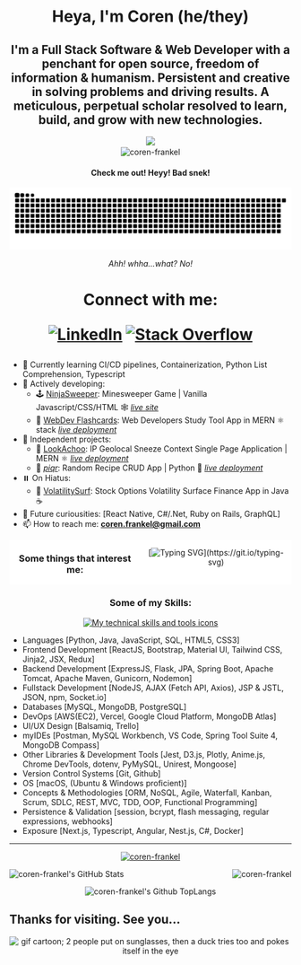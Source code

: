 <h1 align=center>Heya, I'm Coren (he/they)</h1>

<h2 align=center>I'm a Full Stack Software & Web Developer with a penchant for open source, freedom of information & humanism. Persistent and creative in solving problems and driving results. A meticulous, perpetual scholar resolved to learn, build, and grow with new technologies.</h2>
<div align="center"><img src="https://i.giphy.com/media/GsiBgbwZAsWsg/giphy.webp" rel="sesame street yippers computer download gif"><br/>
<img src="https://komarev.com/ghpvc/?username=coren-frankel&label=Profile%20views&color=0e75b6&style=plastic" alt="coren-frankel" />
</div>

<div align=center>
<h4>Check me out! Heyy! Bad snek!</h4>

![Snake animation](https://github.com/coren-frankel/coren-frankel/blob/output/github-contribution-grid-snake.svg)


<em>Ahh! whha...what? No!</em>
</div>
<h1 align=center>Connect with me:
  
[![LinkedIn](https://img.shields.io/badge/linkedin-%230077B5.svg?style=plastic&logo=linkedin&logoColor=white)](https://linkedin.com/in/coren-frankel)
[![Stack Overflow](https://img.shields.io/badge/-stackoverflow-FE7A16?style=plastic&logo=stack-overflow&logoColor=black)](https://stackoverflow.com/users/19356052/unclebabykern?tab=profile)
  
</h1>

- 💭 Currently learning CI/CD pipelines, Containerization, Python List Comprehension, Typescript
- 🦫 Actively developing:
  + 🕹️ <a href="https://github.com/coren-frankel/NinjaSweeper">NinjaSweeper</a>: Minesweeper Game | Vanilla Javascript/CSS/HTML 🕸️ <a href="https://coren-frankel.github.io/NinjaSweeper/">*live site*</a> 
  + 📝 <a href="https://github.com/m-smith15/webdev_flashcards">WebDev Flashcards</a>: Web Developers Study Tool App in MERN ⚛️ stack <a href="https://webdev-flashcards.vercel.app/">*live deployment*</a>
- 🔫 Independent projects: 
  + 🤧 <a href="https://github.com/coren-frankel/LookAchoo">LookAchoo</a>: IP Geolocal Sneeze Context Single Page Application | MERN ⚛️ <a href="https://look-achoo.vercel.app">*live deployment*</a>
  + 🍳 <a href="https://github.com/coren-frankel/meal_picker">*piqr*</a>: Random Recipe CRUD App | Python 🐍 <a href="http://3.101.63.102/">*live deployment*</a>
- ⏸️ On Hiatus:
  + 🌊 <a href="https://github.com/coren-frankel/VolatilitySurf">VolatilitySurf</a>: Stock Options Volatility Surface Finance App in Java ☕  
- 🔮 Future curiousities: [React Native, C#/.Net, Ruby on Rails, GraphQL]
- 📫 How to reach me: **coren.frankel@gmail.com**
<div align=center style="display: flex; background-color: white;">
<h3>Some things that interest me:</h3>

[![Typing SVG](https://readme-typing-svg.demolab.com/?&pause=400&color=F70000&width=600&align=center&lines=Horror,+Sci-Fi,+Fantasy,+Satire,+Drama;Existentialism,+Absurdism,+Humanism,+Nihilis;All+work+and+no+play+makes+Jack+a+dull+boy...;Survival-Horror,+RPGs,+Puzzle/Story-Driven+Games;Prog-Metal,+Lo-Fi+Hip+Hop,+Pop-Punk,+Indie+et+al.)](https://git.io/typing-svg)
</div>
<h3 align="center">Some of my Skills:</h3>
<p align=center>
  <a href="https://skillicons.dev">
    <img src="https://skillicons.dev/icons?i=html,css,js,py,java,git,vscode,eclipse,jest,regex,vim,nginx,bootstrap,materialui,tailwind,postgres,mysql,mongodb,spring,maven,flask,hibernate,d3,jquery,nodejs,react,redux,express,nextjs,vercel,aws,gcp,babel,docker,codepen,replit&perline=12" alt="My technical skills and tools icons">
  </a>
</p>

<ul>
<li>Languages [Python, Java, JavaScript, SQL, HTML5, CSS3]</li>
<li>Frontend Development [ReactJS, Bootstrap, Material UI, Tailwind CSS, Jinja2, JSX, Redux]</li>
<li>Backend Development [ExpressJS, Flask, JPA, Spring Boot, Apache Tomcat, Apache Maven, Gunicorn, Nodemon]</li>
<li>Fullstack Development [NodeJS, AJAX (Fetch API, Axios), JSP & JSTL, JSON, npm, Socket.io]
<li>Databases [MySQL, MongoDB, PostgreSQL]</li>
<li>DevOps [AWS(EC2), Vercel, Google Cloud Platform, MongoDB Atlas]</li>
<li>UI/UX Design [Balsamiq, Trello]</li>
<li>myIDEs [Postman, MySQL Workbench, VS Code, Spring Tool Suite 4, MongoDB Compass]</li>
<li>Other Libraries & Development Tools [Jest, D3.js, Plotly, Anime.js, Chrome DevTools, dotenv, PyMySQL, Unirest, Mongoose]</li>
<li>Version Control Systems [Git, Github]</li>
<li>OS [macOS, (Ubuntu & Windows proficient)]</li>
<li>Concepts & Methodologies [ORM, NoSQL, Agile, Waterfall, Kanban, Scrum, SDLC, REST, MVC, TDD, OOP, Functional Programming]</li>
<li>Persistence & Validation [session, bcrypt, flash messaging, regular expressions, webhooks]</li>
<li>Exposure [Next.js, Typescript, Angular, Nest.js, C#, Docker]</li>
</ul>

<hr/>
<div align="center">
  <p align="center"> <a href="https://github.com/ryo-ma/github-profile-trophy"><img src="https://github-profile-trophy.vercel.app/?username=coren-frankel&column=-1&theme=dark_lover" alt="coren-frankel" /></a> </p>
  <p style="display: flex; justify-content: space-between;">
    <img alt="coren-frankel's GitHub Stats" src="https://github-readme-stats.vercel.app/api?username=coren-frankel&theme=outrun&show_icons=true" />
    <img src="https://github-readme-streak-stats.herokuapp.com/?user=coren-frankel&layout=compact&show_icons=true&theme=yeblu" alt="coren-frankel" /></p>
  <p><img alt="coren-frankel's Github TopLangs" src="https://github-readme-stats.vercel.app/api/top-langs/?username=coren-frankel&layout=compact&theme=cobalt2&show_icons=true" /></p>
</div>

## Thanks for visiting. See you...

<div align=center>
<img src="https://i.giphy.com/media/GHeV8BGjJAAWk/giphy.webp" alt="gif cartoon; 2 people put on sunglasses, then a duck tries too and pokes itself in the eye">
</div>
